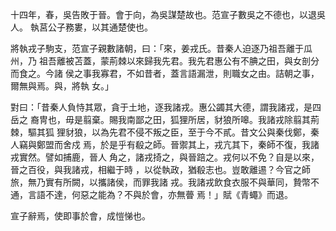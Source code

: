 十四年，春，吳告敗于晉。會于向，為吳謀楚故也。范宣子數吳之不德也，以退吳人。
執莒公子務婁，以其通楚使也。

將執戎子駒支，范宣子親數諸朝，曰：「來，姜戎氏。昔秦人迫逐乃祖吾離于瓜州，乃
祖吾離被苫蓋，蒙荊棘以來歸我先君。我先君惠公有不腆之田，與女剖分而食之。今諸
侯之事我寡君，不如昔者，蓋言語漏泄，則職女之由。詰朝之事，爾無與焉。與，將執
女。」

對曰：「昔秦人負恃其眾，貪于土地，逐我諸戎。惠公蠲其大德，謂我諸戎，是四岳之
裔冑也，毋是翦棄。賜我南鄙之田，狐狸所居，豺狼所嗥。我諸戎除翦其荊棘，驅其狐
狸豺狼，以為先君不侵不叛之臣，至于今不貳。昔文公與秦伐鄭，秦人竊與鄭盟而舍戍
焉，於是乎有殽之師。晉禦其上，戎亢其下，秦師不復，我諸戎實然。譬如捕鹿，晉人
角之，諸戎掎之，與晉踣之。戎何以不免？自是以來，晉之百役，與我諸戎，相繼于時
，以從執政，猶殽志也。豈敢離逷？今官之師旅，無乃實有所闕，以攜諸侯，而罪我諸
戎。我諸戎飲食衣服不與華同，贄幣不通，言語不達，何惡之能為？不與於會，亦無瞢
焉！」賦《青蠅》而退。

宣子辭焉，使即事於會，成愷悌也。

